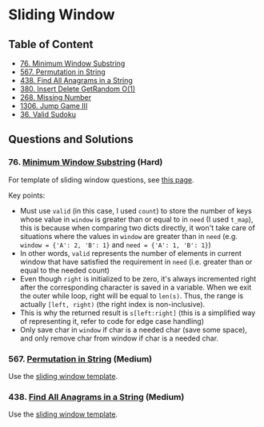 
# Sliding Window

## Table of Content
- [76. Minimum Window Substring](#76-minimum-window-substring-hard)
- [567. Permutation in String](#567-permutation-in-string-medium)
- [438. Find All Anagrams in a String](#438-find-all-anagrams-in-a-string-medium)
- [380. Insert Delete GetRandom O(1)](#380-insert-delete-getrandom-o1-medium)
- [268. Missing Number](#268-missing-number-easy)
- [1306. Jump Game III](#1306-jump-game-iii-medium)
- [36. Valid Sudoku](#36-valid-sudoku-medium)

## Questions and Solutions

### 76. [Minimum Window Substring](https://leetcode.com/problems/minimum-window-substring/) (Hard)
For template of sliding window questions, see [this page](https://github.com/lexiewangdl/pyalgo/blob/2f0446458ce2647cca671149926d3492e395ad48/README.md).

Key points:
- Must use `valid` (in this case, I used `count`) to store the number of keys whose value in `window` is greater than or equal to in `need` (I used `t_map`), this is because when comparing two dicts directly, it won't take care of situations where the values in `window` are greater than in `need` (e.g. `window = {'A': 2, 'B': 1}` and `need = {'A': 1, 'B': 1}`)
- In other words, `valid` represents the number of elements in current window that have satisfied the requirement in `need` (i.e. greater than or equal to the needed count)
- Even though `right` is initialized to be zero, it's always incremented right after the corresponding character is saved in a variable. When we exit the outer while loop, right will be equal to `len(s)`. Thus, the range is actually `[left, right)` (the right index is non-inclusive).
- This is why the returned result is `s[left:right]` (this is a simplified way of representing it, refer to code for edge case handling)
- Only save char in `window` if char is a needed char (save some space), and only remove char from window if char is a needed char.

### 567. [Permutation in String](https://leetcode.com/problems/permutation-in-string/) (Medium)
Use the [sliding window template](https://github.com/lexiewangdl/pyalgo/blob/2f0446458ce2647cca671149926d3492e395ad48/README.md).

### 438. [Find All Anagrams in a String](https://leetcode.com/problems/find-all-anagrams-in-a-string/description/) (Medium)
Use the [sliding window template](https://github.com/lexiewangdl/pyalgo/blob/2f0446458ce2647cca671149926d3492e395ad48/README.md).

